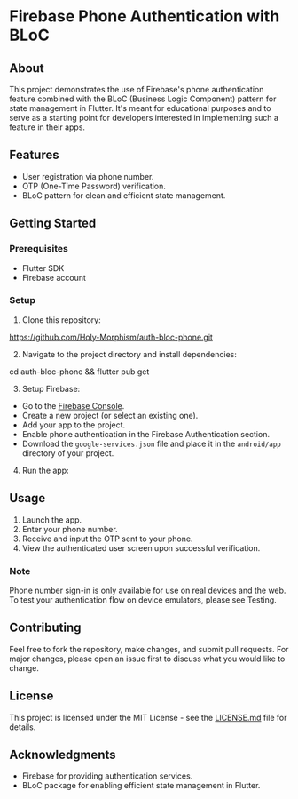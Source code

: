 # Firebase Phone Authentication with BLoC

## About

This project demonstrates the use of Firebase's phone authentication feature combined with the BLoC (Business Logic Component) pattern for state management in Flutter. It's meant for educational purposes and to serve as a starting point for developers interested in implementing such a feature in their apps.

## Features

- User registration via phone number.
- OTP (One-Time Password) verification.
- BLoC pattern for clean and efficient state management.

## Getting Started

### Prerequisites

- Flutter SDK
- Firebase account

### Setup

1. Clone this repository:

https://github.com/Holy-Morphism/auth-bloc-phone.git

2. Navigate to the project directory and install dependencies:

cd auth-bloc-phone && flutter pub get

3. Setup Firebase:

- Go to the [Firebase Console](https://console.firebase.google.com/).
- Create a new project (or select an existing one).
- Add your app to the project.
- Enable phone authentication in the Firebase Authentication section.
- Download the `google-services.json` file and place it in the `android/app` directory of your project.

4. Run the app:

## Usage

1. Launch the app.
2. Enter your phone number.
3. Receive and input the OTP sent to your phone.
4. View the authenticated user screen upon successful verification.

### Note

Phone number sign-in is only available for use on real devices and the web.
To test your authentication flow on device emulators, please see Testing.

## Contributing

Feel free to fork the repository, make changes, and submit pull requests. For major changes, please open an issue first to discuss what you would like to change.

## License

This project is licensed under the MIT License - see the [LICENSE.md](LICENSE.md) file for details.

## Acknowledgments

- Firebase for providing authentication services.
- BLoC package for enabling efficient state management in Flutter.

